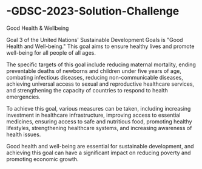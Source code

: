 # -GDSC-2023-Solution-Challenge
 Good Health &amp; Wellbeing
 
 
 Goal 3 of the United Nations' Sustainable Development Goals is "Good Health and Well-being." This goal aims to ensure healthy lives and promote well-being for all people of all ages.

The specific targets of this goal include reducing maternal mortality, ending preventable deaths of newborns and children under five years of age, combating infectious diseases, reducing non-communicable diseases, achieving universal access to sexual and reproductive healthcare services, and strengthening the capacity of countries to respond to health emergencies.

To achieve this goal, various measures can be taken, including increasing investment in healthcare infrastructure, improving access to essential medicines, ensuring access to safe and nutritious food, promoting healthy lifestyles, strengthening healthcare systems, and increasing awareness of health issues.

Good health and well-being are essential for sustainable development, and achieving this goal can have a significant impact on reducing poverty and promoting economic growth.




